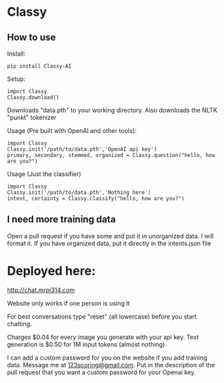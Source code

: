 # Classy
## How to use
Install: 
<pre><code>pip install Classy-AI</code></pre>
Setup:
<pre><code>import Classy
Classy.download()</code></pre>
Downloads "data.pth" to your working directory. Also downloads the NLTK "punkt" tokenizer

Usage (Pre built with OpenAI and other tools):
<pre><code>import Classy
Classy.init('/path/to/data.pth','OpenAI api key')
primary, secondary, stemmed, organized = Classy.question("hello, how are you?")</code></pre>
Usage (Just the classifier)
<pre><code>import Classy
Classy.init('/path/to/data.pth','Nothing here')
intent, certainty = Classy.classify("hello, how are you?")</code></pre>

## I need more training data

Open a pull request if you have some and put it in unorganized data. I will format it. If you have organized data, put it directly in the intents.json file
# Deployed here:
http://chat.mrpi314.com

Website only works if one person is using it

For best conversations type "reset" (all lowercase) before you start chatting.

Charges $0.04 for every image you generate with your api key. Text generation is $0.50 for 1M input tokens (almost nothing).

I can add a custom password for you on the website if you add training data. Message me at 123scoring@gmail.com. Put in the description of the pull request that you want a custom password for your Openai key. 
